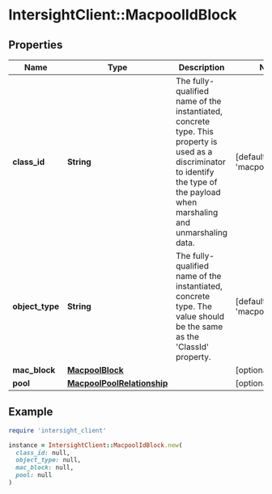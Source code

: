 # IntersightClient::MacpoolIdBlock

## Properties

| Name | Type | Description | Notes |
| ---- | ---- | ----------- | ----- |
| **class_id** | **String** | The fully-qualified name of the instantiated, concrete type. This property is used as a discriminator to identify the type of the payload when marshaling and unmarshaling data. | [default to &#39;macpool.IdBlock&#39;] |
| **object_type** | **String** | The fully-qualified name of the instantiated, concrete type. The value should be the same as the &#39;ClassId&#39; property. | [default to &#39;macpool.IdBlock&#39;] |
| **mac_block** | [**MacpoolBlock**](MacpoolBlock.md) |  | [optional] |
| **pool** | [**MacpoolPoolRelationship**](MacpoolPoolRelationship.md) |  | [optional] |

## Example

```ruby
require 'intersight_client'

instance = IntersightClient::MacpoolIdBlock.new(
  class_id: null,
  object_type: null,
  mac_block: null,
  pool: null
)
```

